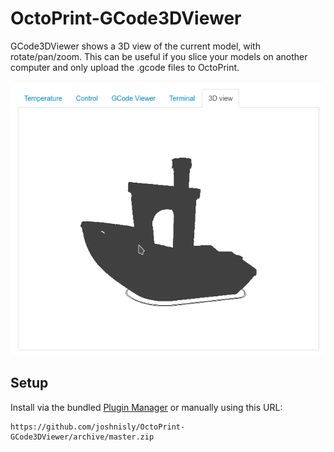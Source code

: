 # OctoPrint-GCode3DViewer

GCode3DViewer shows a 3D view of the current model, with rotate/pan/zoom.
This can be useful if you slice your models on another computer and only upload the .gcode files to OctoPrint.

![PrintHistory](screenshot.png?raw=true) 

## Setup

Install via the bundled [Plugin Manager](https://github.com/foosel/OctoPrint/wiki/Plugin:-Plugin-Manager)
or manually using this URL:

    https://github.com/joshnisly/OctoPrint-GCode3DViewer/archive/master.zip
